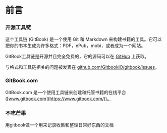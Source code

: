 # 前言

### 开源工具链

这个工具链 (GitBook) 是一个使用 Git 和 Markdown 来构建书籍的工具。它可以把你的书本生成为许多格式：PDF，ePub，mobi，或者成为一个网站。

GitBook工具链是开源并且完全免费的，它的源码可以在 [GitHub](https://github.com/GitbookIO/gitbook) 上获取。

与格式和工具链相关的问题被发表在 [github.com/GitbookIO/gitbook/issues](https://github.com/GitbookIO/gitbook/issues)。

### GitBook.com

GitBook.com 是一个使用工具链来创建和托管书籍的在线平台 ([www.gitbook.com](https://www.gitbook.com/))。

### 不吃芒果

用gitbook做一个用来记录收集和整理日常好东西的文档